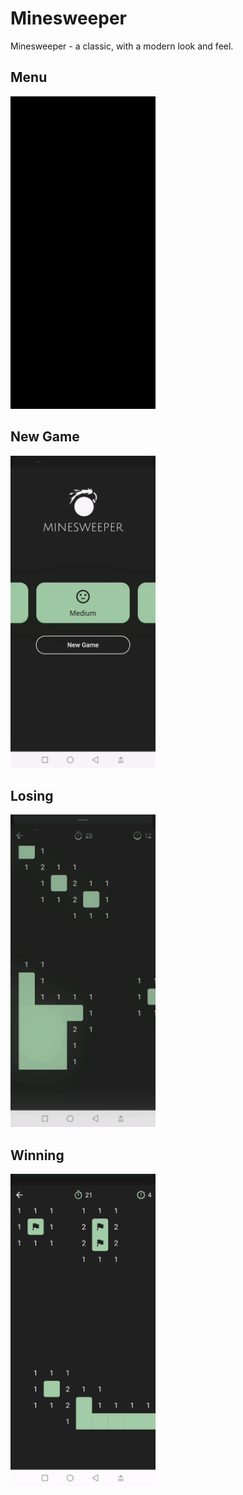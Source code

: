 # Minesweeper

Minesweeper - a classic, with a modern look and feel.

## Menu

<img src="demonstrations/menu.gif" alt="menu" height="500"/>

## New Game

<img src="demonstrations/new_game.gif" alt="new_game" height="500"/>

## Losing

<img src="demonstrations/lose.gif" alt="lose" height="500"/>

## Winning

<img src="demonstrations/win.gif" alt="win" height="500"/>
